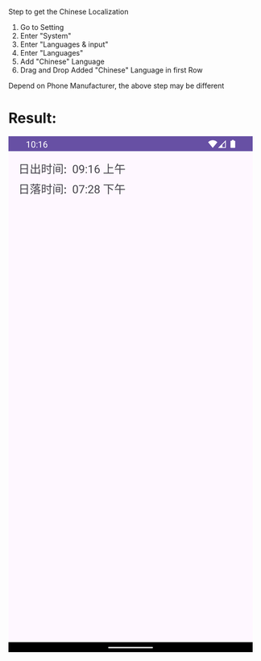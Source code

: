 Step to get the Chinese Localization
1. Go to Setting
2. Enter "System"
3. Enter "Languages & input"
4. Enter "Languages"
5. Add "Chinese" Language
6. Drag and Drop Added "Chinese" Language in first Row

Depend on Phone Manufacturer, the above step may be different

# Result:
![Screenshot_1706329000.png](Screenshot_1706329000.png)